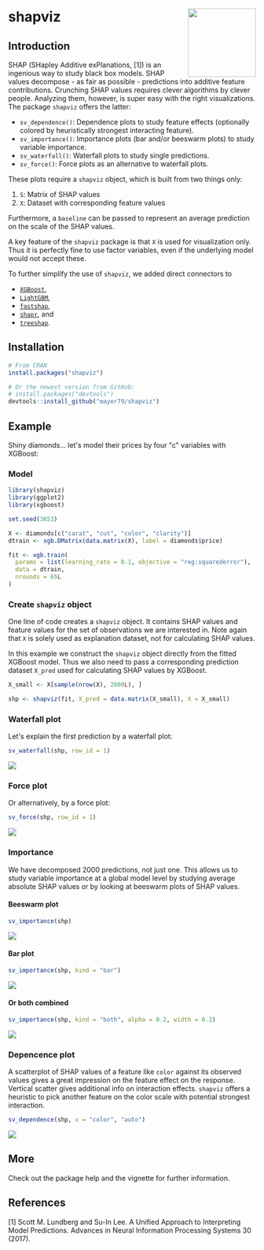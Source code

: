 # shapviz <a href='https://github.com/mayer79/shapviz'><img src='man/figures/logo.png' align="right" height="138.5" /></a>

## Introduction

SHAP (SHapley Additive exPlanations, [1]) is an ingenious way to study black box models. SHAP values decompose - as fair as possible - predictions into additive feature contributions. Crunching SHAP values requires clever algorithms by clever people. Analyzing them, however, is super easy with the right visualizations. The package `shapviz` offers the latter: 

- `sv_dependence()`: Dependence plots to study feature effects (optionally colored by heuristically strongest interacting feature).
- `sv_importance()`: Importance plots (bar and/or beeswarm plots) to study variable importance.
- `sv_waterfall()`: Waterfall plots to study single predictions.
- `sv_force()`: Force plots as an alternative to waterfall plots.

These plots require a `shapviz` object, which is built from two things only:

1. `S`: Matrix of SHAP values
2. `X`: Dataset with corresponding feature values

Furthermore, a `baseline` can be passed to represent an average prediction on the scale of the SHAP values.

A key feature of the `shapviz` package is that `X` is used for visualization only. Thus it is perfectly fine to use factor variables, even if the underlying model would not accept these.

To further simplify the use of `shapviz`, we added direct connectors to

- [`XGBoost`](https://CRAN.R-project.org/package=xgboost),
- [`LightGBM`](https://CRAN.R-project.org/package=lightgbm),
- [`fastshap`](https://CRAN.R-project.org/package=fastshap),
- [`shapr`](https://CRAN.R-project.org/package=shapr), and
- [`treeshap`](https://github.com/ModelOriented/treeshap).

## Installation

``` r
# From CRAN
install.packages("shapviz")

# Or the newest version from GitHub:
# install.packages("devtools")
devtools::install_github("mayer79/shapviz")
```

## Example

Shiny diamonds... let's model their prices by four "c" variables with XGBoost:

### Model

```r
library(shapviz)
library(ggplot2)
library(xgboost)

set.seed(3653)

X <- diamonds[c("carat", "cut", "color", "clarity")]
dtrain <- xgb.DMatrix(data.matrix(X), label = diamonds$price)

fit <- xgb.train(
  params = list(learning_rate = 0.1, objective = "reg:squarederror"), 
  data = dtrain,
  nrounds = 65L
)
```

### Create `shapviz` object

One line of code creates a `shapviz` object. It contains SHAP values and feature values for the set of observations we are interested in. Note again that `X` is solely used as explanation dataset, not for calculating SHAP values. 

In this example we construct the `shapviz` object directly from the fitted XGBoost model. Thus we also need to pass a corresponding prediction dataset `X_pred` used for calculating SHAP values by XGBoost.

``` r
X_small <- X[sample(nrow(X), 2000L), ]

shp <- shapviz(fit, X_pred = data.matrix(X_small), X = X_small)
```

### Waterfall plot

Let's explain the first prediction by a waterfall plot:

``` r
sv_waterfall(shp, row_id = 1)
```

![](man/figures/README-waterfall.svg)

### Force plot

Or alternatively, by a force plot:

``` r
sv_force(shp, row_id = 1)
```

![](man/figures/README-force.svg)

### Importance

We have decomposed 2000 predictions, not just one. This allows us to study variable importance at a global model level by studying average absolute SHAP values or by looking at beeswarm plots of SHAP values.

#### Beeswarm plot

``` r
sv_importance(shp)
```

![](man/figures/README-imp1.png)

#### Bar plot

``` r
sv_importance(shp, kind = "bar")
```

![](man/figures/README-imp2.svg)

#### Or both combined

``` r
sv_importance(shp, kind = "both", alpha = 0.2, width = 0.2)
```
![](man/figures/README-imp3.png)

### Depencence plot

A scatterplot of SHAP values of a feature like `color` against its observed values gives a great impression on the feature effect on the response. Vertical scatter gives additional info on interaction effects. `shapviz` offers a heuristic to pick another feature on the color scale with potential strongest interaction.

``` r
sv_dependence(shp, v = "color", "auto")
```

![](man/figures/README-dep.png)

## More

Check out the package help and the vignette for further information.

## References

[1] Scott M. Lundberg and Su-In Lee. A Unified Approach to Interpreting Model Predictions. Advances in Neural Information Processing Systems 30 (2017).
